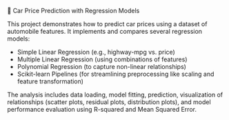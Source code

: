 🚗 Car Price Prediction with Regression Models

This project demonstrates how to predict car prices using a dataset of automobile features. It implements and compares several regression models:
- Simple Linear Regression (e.g., highway-mpg vs. price)
- Multiple Linear Regression (using combinations of features)
- Polynomial Regression (to capture non-linear relationships)
- Scikit-learn Pipelines (for streamlining preprocessing like scaling and feature transformation)

The analysis includes data loading, model fitting, prediction, visualization of relationships (scatter plots, residual plots, distribution plots), and model performance evaluation using R-squared and Mean Squared Error.
